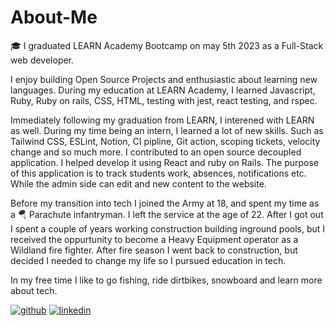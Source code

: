 # About-Me

🎓 I graduated LEARN Academy Bootcamp on may 5th 2023 as a Full-Stack web developer.

I enjoy building Open Source Projects and enthusiastic about learning new languages. During my education at LEARN Academy, I learned Javascript, Ruby, Ruby on rails, CSS, HTML, testing with jest, react testing, and rspec.

Immediately following my graduation from LEARN, I interened with LEARN as well. During my time being an intern, I learned a lot of new skills. Such as Tailwind CSS, ESLint, Notion, CI pipline, Git action, scoping tickets, velocity change and so much more. I contributed to an open source decoupled application. I helped develop it using React and ruby on Rails. The purpose of this application is to track students work, absences, notifications etc. While the admin side can edit and new content to the website.

Before my transition into tech I joined the Army at 18, and spent my time as a 🪂 Parachute infantryman. I left the service at the age of 22. After I got out I spent a couple of years working construction building inground pools, but I received the oppurtunity to become a Heavy Equipment operator as a Wildland fire fighter. After fire season I went back to construction, but decided I needed to change my life so I pursued education in tech.

In my free time I like to go fishing, ride dirtbikes, snowboard and learn more about tech.

[![github](https://img.shields.io/badge/GitHub-000000?style=for-the-badge&logo=GitHub&logoColor=white)](https://github.com/Ronnie455)
[![linkedin](https://img.shields.io/badge/LinkedIn-0077B5?style=for-the-badge&logo=LinkedIn&logoColor=white)](https://www.linkedin.com/in/ronnie-maynard-455w/)

